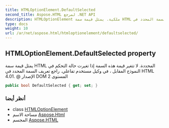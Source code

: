 ```yaml
---
title: HTMLOptionElement.DefaultSelected
second_title: Aspose.HTML لمرجع .NET API
description: HTMLOptionElement ملكية. يمثل قيمة سمة HTML المحددة. لا تتغير قيمة هذه السمة إذا تغيرت حالة التحكم في النموذج المقابل  في وكيل مستخدم تفاعلي. راجع تعريف السمة المحدد في HTML 4.01.  الإصدار DOM المستوى 2
type: docs
weight: 10
url: /ar/net/aspose.html/htmloptionelement/defaultselected/
---
```

## HTMLOptionElement.DefaultSelected property

يمثل قيمة سمة HTML المحددة. لا تتغير قيمة هذه السمة إذا تغيرت حالة التحكم في النموذج المقابل ، في وكيل مستخدم تفاعلي. راجع تعريف السمة المحدد في HTML 4.01. @ الإصدار DOM المستوى 2

```csharp
public bool DefaultSelected { get; set; }
```

### أنظر أيضا

* class [HTMLOptionElement](../)
* مساحة الاسم [Aspose.Html](../../htmloptionelement/)
* المجسم [Aspose.HTML](../../../)


